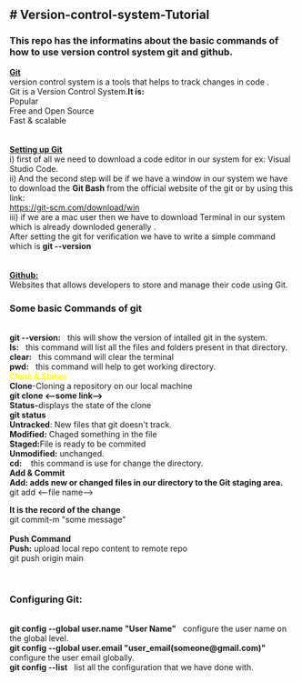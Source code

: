 <h2># Version-control-system-Tutorial</h2>
<h3>This repo has the informatins about the basic commands of how to use version control system git and github.</h3>
<b><u>Git</u></b>
<br>
version control system is a tools that helps to track changes in code .
<br>
Git is a Version Control System.<b>It is:</b>
<br>
Popular
<br>
Free and Open Source
<br>
Fast & scalable
<br>
<br>
<br>
<b><u>Setting up Git</u></b>
<br>
i) first of all we need to download a code editor in our system for ex: Visual Studio Code.
<br>
ii) And the second step will be if we have a window in our system we have to download the <b>Git Bash</b> from the official website of the git or by using this link:
<br><u>https://git-scm.com/download/win</u>
<br>
iii) if we are a mac user then we have to download Terminal in our system which is already downloded generally .
<br>
After setting the git for verification we have to write a simple command which is <b>git --version</b>
<br>
<br>
<br>
<b><u>Github:</u></b>
<br>
Websites that allows developers to store and manage their code using Git.
<br>

<h3>Some basic Commands of git</h3>
<br>
<b>git --version:</b> &nbsp;   this will show the version of intalled git in the system.
<br>
<b>ls:</b> &nbsp;   this command will list all the files and folders present in that directory.
<br>
<b>clear:</b> &nbsp;   this command will clear the terminal
<br>
<b>pwd:</b> &nbsp;  this command will help to get working directory.
<br>
<b style="color:yellow">Clone & Status</b> 
<br>
<b>Clone</b>-Cloning a repository on our local machine
<br>
<b>git clone <--some link--></b>
<br>
<b>Status-</b>displays the state of the clone
  <br>
<b>git status</b>
   <br>
  <b>Untracked</b>: New files that git doesn't track.
  <br>
  <b>Modified:</b> Chaged something in the file
  <br>
  <b>Staged:</b>File is ready to be commited
  <br>
  <b>Unmodified:</b> unchanged.
  <br>
<b>cd:</b>  &nbsp;&nbsp; this command is use for change the directory.
<br>
<b>Add & Commit</b>
<br>
<b>Add: adds new or changed files in our directory to the Git staging area.</b>
<br>
git add <--file name-->
<br>

<b>It is the record of the  change </b>
<br>
git commit-m "some message"
<br>
<br>
<b>Push Command</b>
<br>
<b>Push:</b> upload local repo content to remote repo
<br>
git push origin main



<br>
<h3>Configuring Git:</h3>
<br>
<b>git config --global user.name "User Name"</b> &nbsp; configure the user name on the global level.
<br>
<b>git config --global user.email "user_email(someone@gmail.com)"</b>  &nbsp; configure the user email globally.
<br>
<b>git config --list</b> &nbsp; list all the configuration that we have done with.





